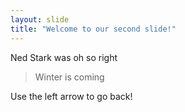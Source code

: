 ```yaml
---
layout: slide
title: "Welcome to our second slide!"
---
```

Ned Stark was oh so right
> Winter is coming

Use the left arrow to go back!

